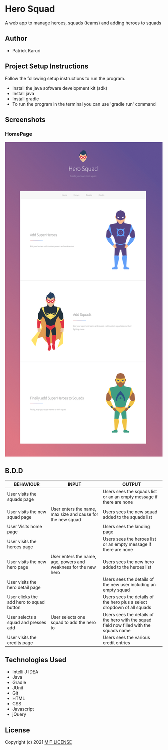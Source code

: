 # Hero Squad
A web app to manage heroes, squads (teams) and adding heroes to squads

## Author
* Patrick Karuri

## Project Setup Instructions
Follow the following setup instructions to run the program.
* Install the java software development kit (sdk)
* Install java
* Install gradle
* To run the program in the terminal you can use 'gradle run' command

## Screenshots

### HomePage
![screenshot showing the encrypt process](https://raw.githubusercontent.com/pkariithi/HeroSquad/main/src/main/resources/public/screenshots/1-homepage.png)

## B.D.D

| BEHAVIOUR                                | INPUT                                                           | OUTPUT                                                                                   |
|------------------------------------------|-----------------------------------------------------------------|------------------------------------------------------------------------------------------|
| User visits the squads page              |                                                                 | Users sees the squads list or an an empty message if there are none                      |
| User visits the new squad page           | User enters the name, max size and cause for the new squad      | Users sees the new squad added to the squads list                                        |
| User Visits home page                    |                                                                 | Users sees the landing page                                                              |
| User visits the heroes page              |                                                                 | Users sees the heroes list or an empty message if there are none                         |
| User visits the new hero page            | User enters the name, age, powers and weakness for the new hero | Users sees the new hero added to the heroes list                                         |
| User visits the hero detail page         |                                                                 | Users sees the details of the new user including an empty squad                          |
| User clicks the add hero to squad button |                                                                 | Users sees the details of the hero plus a select dropdown of all squads                  |
| User selects a squad and presses add     | User selects one squad to add the hero to                       | Users sees the details of the hero with the squad field now filled with the squads name  |
| User visits the credits page             |                                                                 | Users sees the various credit entries                                                    |


## Technologies Used
* Intelli J IDEA
* Java
* Gradle
* JUnit
* Git
* HTML
* CSS
* Javascript
* jQuery

## License
Copyright (c) 2021 [MIT LICENSE](./LICENSE)